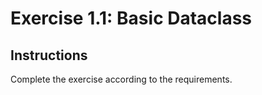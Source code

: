 # Exercise 1.1: Basic Dataclass

## Instructions

Complete the exercise according to the requirements.
